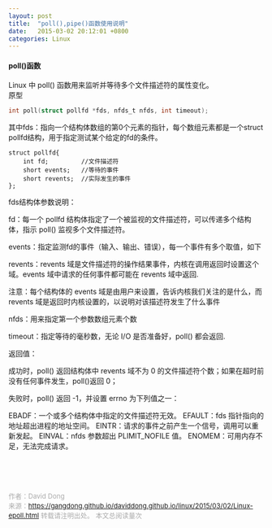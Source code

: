 ```yaml
---
layout: post
title:  "poll(),pipe()函数使用说明"
date:   2015-03-02 20:12:01 +0800
categories: Linux
---
```

#### poll()函数
Linux 中 poll() 函数用来监听并等待多个文件描述符的属性变化。<br>
原型
```c
int poll(struct pollfd *fds, nfds_t nfds, int timeout);
```
其中fds：指向一个结构体数组的第0个元素的指针，每个数组元素都是一个struct pollfd结构，用于指定测试某个给定的fd的条件。

```
struct pollfd{
	int fd;			//文件描述符
	short events;	//等待的事件
	short revents;	//实际发生的事件
};
```
fds结构体参数说明：

fd：每一个 pollfd 结构体指定了一个被监视的文件描述符，可以传递多个结构体，指示 poll() 监视多个文件描述符。

events：指定监测fd的事件（输入、输出、错误），每一个事件有多个取值，如下

revents：revents 域是文件描述符的操作结果事件，内核在调用返回时设置这个域。events 域中请求的任何事件都可能在 revents 域中返回.

注意：每个结构体的 events 域是由用户来设置，告诉内核我们关注的是什么，而 revents 域是返回时内核设置的，以说明对该描述符发生了什么事件

nfds：用来指定第一个参数数组元素个数

timeout：指定等待的毫秒数，无论 I/O 是否准备好，poll() 都会返回.

返回值：

成功时，poll() 返回结构体中 revents 域不为 0 的文件描述符个数；如果在超时前没有任何事件发生，poll()返回 0；

失败时，poll() 返回 -1，并设置 errno 为下列值之一：

EBADF：一个或多个结构体中指定的文件描述符无效。
EFAULT：fds 指针指向的地址超出进程的地址空间。
EINTR：请求的事件之前产生一个信号，调用可以重新发起。
EINVAL：nfds 参数超出 PLIMIT_NOFILE 值。
ENOMEM：可用内存不足，无法完成请求。<br>

<!-- Gitalk 评论 start  -->
<!-- Link Gitalk 的支持文件  -->
<link rel="stylesheet" href="https://unpkg.com/gitalk/dist/gitalk.css">
<script src="https://unpkg.com/gitalk/dist/gitalk.min.js"></script>
<div id="gitalk-container"></div>
<script type="text/javascript">
   var gitalk = new Gitalk({

   // gitalk的主要参数
   clientID: '5e24fc307693a6df3bc5',
   clientSecret: '28c9c17e1174c705c42e9bdc92f87cadcc4ec8b8',
   repo: 'daviddong.github.io',
   owner: 'gangdong',
   admin: ['gangdong'],
   id: 'linux/2015/03/02/Linux-epoll.html',
   title: 'comments'
    });
   gitalk.render('gitalk-container');
</script>
<!-- Gitalk end -->

<br><br><br>

<font size="2" color="#aaa">作者：David Dong<br></font>
<font size="2" color="#aaa">来源：https://gangdong.github.io/daviddong.github.io/linux/2015/03/02/Linux-epoll.html</font>
<font size="2" color="#aaa">转载请注明出处。</font>
<span id="busuanzi_container_page_pv" ></span><font size="2" color="#aaa">
本文总阅读量</font><font size="2" color="#aaa"><span id="busuanzi_value_page_pv"></font></span><font size="2" color="#aaa">次</font>
